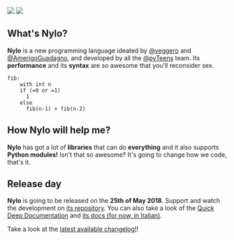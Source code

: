 ![](https://raw.githubusercontent.com/pyTeens/nylo/gh-pages/docs/images/NyloBanner.png) [![](https://travis-ci.org/pyTeens/nylo.svg?branch=master)](https://travis-ci.org/pyTeens/nylo)

## What's Nylo?

**Nylo** is a new programming language ideated by [@veggero](https://github.com/veggero) and [@AmerigoGuadagno](https://github.com/AmerigoGuadagno), and developed by all the [@pyTeens](https://github.com/pyTeens) team.
Its __performance__ and its __syntax__ are so awesome that you'll reconsider sex.

```
fib:
    with int n
    if (=0 or =1)
      1
    else
      fib(n-1) + fib(n-2)
```
## How Nylo will help me?

**Nylo** has got a lot of **libraries** that can do **everything** and it also supports __Python modules!__ Isn't that so awesome?
It's going to change how we code, that's it.

## Release day

**Nylo** is going to be released on the **25th of May 2018**.
Support and watch the development on [its repository](https://github.com/pyTeens/nylo).
You can also take a look of the [Quick Deep Documentation](https://github.com/pyTeens/nylo/wiki/Quick-Deep-Documentation) and [its docs (for now, in Italian)](https://pyteens.github.io/nylo/docs/Nylo.odt).

Take a look at the [latest available changelog!](https://github.com/pyTeens/nylo/blob/master/CHANGELOG.md)!
